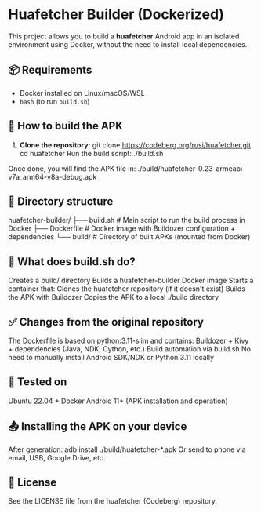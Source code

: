 # Huafetcher Builder (Dockerized)

This project allows you to build a **huafetcher** Android app in an isolated environment using Docker, without the need to install local dependencies.

## 📦 Requirements

- Docker installed on Linux/macOS/WSL
- `bash` (to run `build.sh`)

## 🚀 How to build the APK

1. **Clone the repository:**
git clone https://codeberg.org/rusi/huafetcher.git
cd huafetcher
Run the build script:
./build.sh

Once done, you will find the APK file in:
./build/huafetcher-0.23-armeabi-v7a_arm64-v8a-debug.apk

## 📁 Directory structure
huafetcher-builder/
├── build.sh # Main script to run the build process in Docker
├── Dockerfile # Docker image with Buildozer configuration + dependencies
└── build/ # Directory of built APKs (mounted from Docker)

## 🔧 What does build.sh do?
Creates a build/ directory
Builds a huafetcher-builder Docker image
Starts a container that:
Clones the huafetcher repository (if it doesn't exist)
Builds the APK with Buildozer
Copies the APK to a local ./build directory

## ✅ Changes from the original repository
The Dockerfile is based on python:3.11-slim and contains:
Buildozer + Kivy + dependencies (Java, NDK, Cython, etc.)
Build automation via build.sh
No need to manually install Android SDK/NDK or Python 3.11 locally

## 🧪 Tested on
Ubuntu 22.04 + Docker
Android 11+ (APK installation and operation)

## 📤 Installing the APK on your device
After generation:
adb install ./build/huafetcher-*.apk
Or send to phone via email, USB, Google Drive, etc.

## 📜 License
See the LICENSE file from the huafetcher (Codeberg) repository.
